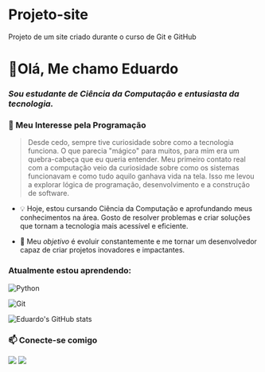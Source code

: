 # Projeto-site
 Projeto de um site criado durante o curso de Git e GitHub

# 👋Olá, Me chamo Eduardo 

### _Sou estudante de Ciência da Computação e entusiasta da tecnologia._

### 🚀 Meu Interesse pela Programação
> Desde cedo, sempre tive curiosidade sobre como a tecnologia funciona. O que parecia "mágico" para muitos, para mim era um quebra-cabeça que eu queria entender. Meu primeiro contato real com a computação veio da curiosidade sobre como os sistemas funcionavam e como tudo aquilo ganhava vida na tela. Isso me levou a explorar lógica de programação, desenvolvimento e a construção de software.

 - 💡 Hoje, estou cursando Ciência da Computação e aprofundando meus conhecimentos na área. Gosto de resolver problemas e criar soluções que tornam a tecnologia mais acessível e eficiente.

 - 🎯 Meu _objetivo_ é evoluir constantemente e me tornar um desenvolvedor capaz de criar projetos inovadores e impactantes.

### Atualmente estou aprendendo:
![Python](https://img.shields.io/badge/python-3670A0?style=for-the-badge&logo=python&logoColor=ffdd54)
 
 ![Git](https://img.shields.io/badge/GIT-E44C30?style=for-the-badge&logo=git&logoColor=white)

![Eduardo's GitHub stats](https://github-readme-stats.vercel.app/api?username=Mellow-lab&show_icons=true&count_private=true&theme=radical)


### 📫 Conecte-se comigo
<div>
  <a href="https://www.linkedin.com/in/eduardo-melo-149024357/"><img src="https://img.shields.io/badge/LinkedIn-0077B5?style=for-the-badge&logo=linkedin&logoColor=white"/></a>
  <a href="mailto:edumelo2205@gmail.com"><img src="https://img.shields.io/badge/Gmail-D14836?style=for-the-badge&logo=gmail&logoColor=white"/></a>
 </div>


 
